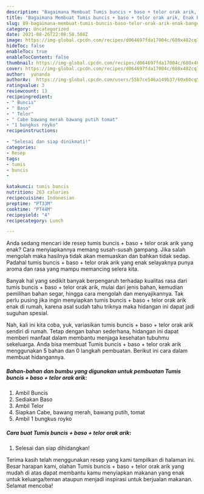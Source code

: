 ```yaml
---
description: "Bagaimana Membuat Tumis buncis + baso + telor orak arik, Enak Banget"
title: "Bagaimana Membuat Tumis buncis + baso + telor orak arik, Enak Banget"
slug: 89-bagaimana-membuat-tumis-buncis-baso-telor-orak-arik-enak-banget
category: Uncategorized
date: 2021-08-26T22:08:58.508Z
image: https://img-global.cpcdn.com/recipes/d064697fda17004c/680x482cq70/tumis-buncis-baso-telor-orak-arik-foto-resep-utama.jpg
hideToc: false
enableToc: true
enableTocContent: false
thumbnail: https://img-global.cpcdn.com/recipes/d064697fda17004c/680x482cq70/tumis-buncis-baso-telor-orak-arik-foto-resep-utama.jpg
cover: https://img-global.cpcdn.com/recipes/d064697fda17004c/680x482cq70/tumis-buncis-baso-telor-orak-arik-foto-resep-utama.jpg
author:  yunanda
authorAv:  https://img-global.cpcdn.com/users/55b7ce546a149b37/60x60cq50/avatar.jpg
ratingvalue: 3
reviewcount: 13
recipeingredient:
- " Buncis"
- " Baso"
- " Telor"
- " Cabe bawang merah bawang putih tomat"
- "1 bungkus royko"
recipeinstructions:

- "Selesai dan siap dinikmati!"
categories:
- Resep
tags:
- tumis
- buncis
- 

katakunci: tumis buncis  
nutrition: 263 calories
recipecuisine: Indonesian
preptime: "PT33M"
cooktime: "PT44M"
recipeyield: "4"
recipecategory: Lunch

---
```



Anda sedang mencari ide resep tumis buncis + baso + telor orak arik yang enak? Cara menyiapkannya memang susah-susah gampang. Jika salah mengolah maka hasilnya tidak akan memuaskan dan bahkan tidak sedap. Padahal tumis buncis + baso + telor orak arik yang enak selayaknya punya aroma dan rasa yang mampu memancing selera kita.


Banyak hal yang sedikit banyak berpengaruh terhadap kualitas rasa dari tumis buncis + baso + telor orak arik, mulai dari jenis bahan, kemudian pemilihan bahan segar, hingga cara mengolah dan menyajikannya. Tak perlu pusing jika ingin menyiapkan tumis buncis + baso + telor orak arik enak di rumah, karena asal sudah tahu triknya maka hidangan ini dapat jadi suguhan spesial.




Nah, kali ini kita coba, yuk, variasikan tumis buncis + baso + telor orak arik sendiri di rumah. Tetap dengan bahan sederhana, hidangan ini dapat memberi manfaat dalam membantu menjaga kesehatan tubuhmu sekeluarga. Anda bisa membuat Tumis buncis + baso + telor orak arik menggunakan 5 bahan dan 0 langkah pembuatan. Berikut ini cara dalam membuat hidangannya.

<!--inarticleads1-->

##### Bahan-bahan dan bumbu yang digunakan untuk pembuatan Tumis buncis + baso + telor orak arik:

1. Ambil  Buncis
1. Sediakan  Baso
1. Ambil  Telor
1. Siapkan  Cabe, bawang merah, bawang putih, tomat
1. Ambil 1 bungkus royko




<!--inarticleads2-->

##### Cara buat Tumis buncis + baso + telor orak arik:


1. Selesai dan siap dihidangkan!



Terima kasih telah menggunakan resep yang kami tampilkan di halaman ini. Besar harapan kami, olahan Tumis buncis + baso + telor orak arik yang mudah di atas dapat membantu kamu menyiapkan makanan yang enak untuk keluarga/teman ataupun menjadi inspirasi untuk berjualan makanan. Selamat mencoba!
